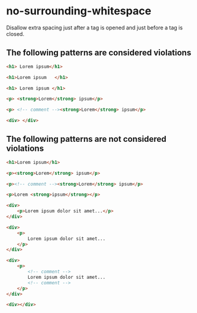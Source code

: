 # no-surrounding-whitespace

Disallow extra spacing just after a tag is opened and just before a tag is closed.

## The following patterns are considered violations

```html
<h1> Lorem ipsum</h1>
```

```html
<h1>Lorem ipsum   </h1>
```

```html
<h1> Lorem ipsum </h1>
```

```html
<p> <strong>Lorem</strong> ipsum</p>
```

```html
<p> <!-- comment --><strong>Lorem</strong> ipsum</p>
```

```html
<div> </div>
```

## The following patterns are not considered violations

```html
<h1>Lorem ipsum</h1>
```

```html
<p><strong>Lorem</strong> ipsum</p>
```

```html
<p><!-- comment --><strong>Lorem</strong> ipsum</p>
```

```html
<p>Lorem <strong>ipsum</strong></p>
```

```html
<div>
    <p>Lorem ipsum dolor sit amet...</p>
</div>
```

```html
<div>
    <p>
        Lorem ipsum dolor sit amet...
    </p>
</div>
```

```html
<div>
    <p>
        <!-- comment -->
        Lorem ipsum dolor sit amet...
        <!-- comment -->
    </p>
</div>
```

```html
<div></div>
```
